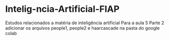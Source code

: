 # Intelig-ncia-Artificial-FIAP
Estudos relacionados a matéria de inteligência artificial
Para a aula 5 Parte 2 adicionar os arquivos people1, people2 e haarcascade na pasta do google colab
